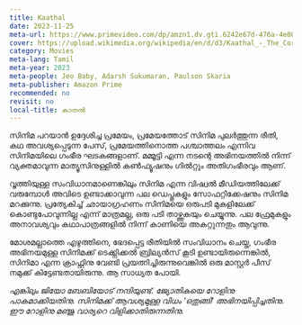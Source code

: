 ```yaml
---
title: Kaathal
date: 2023-11-25
meta-url: https://www.primevideo.com/dp/amzn1.dv.gti.6242e67d-476a-4e00-b038-3ee6c76841b0
cover: https://upload.wikimedia.org/wikipedia/en/d/d3/Kaathal_-_The_Core.jpg
category: Movies
meta-lang: Tamil
meta-year: 2023
meta-people: Jeo Baby, Adarsh Sukumaran, Paulson Skaria
meta-publisher: Amazon Prime
recommended: no
revisit: no
local-title: കാതൽ
---
```


സിനിമ പറയാൻ ഉദ്ദേശിച്ച പ്രമേയം, പ്രമേയത്തോട് സിനിമ പുലർത്തുന്ന രീതി, കഥ അവശ്യപ്പെടുന്ന പേസ്, പ്രമേയത്തിനൊത്ത പശ്ചാത്തലം എന്നിവ സിനിമയിലെ ഗംഭീര ഘടകങ്ങളാണ്. മമ്മൂട്ടി എന്ന നടന്റെ അഭിനയത്തിൽ നിന്ന് വ്യക്തമാവുന്ന മാത്യൂസിനുള്ളിൽ കൺഫ്യൂഷനും ഗിൽറ്റും അതിഗംഭീരവും ആണ്. 

വൃത്തിയുള്ള സംവിധാനമാണെങ്കിലും സിനിമ എന്ന വിഷ്വൽ മീഡിയത്തിലേക്ക് വരുമ്പോൾ അവിടെ ഉണ്ടാക്കാവുന്ന പല ഡെപ്തുകളും സോഫറ്റിക്കേഷനും സിനിമ മറക്കുന്നു. പ്രത്യേകിച്ച് ഛായാഗ്രഹണം സിനിമയെ ഒരുപടി മുകളിലേക്ക് കൊണ്ടുപോവുന്നില്ല എന്ന് മാത്രമല്ല, ഒരു പടി താഴ്ത്തുകയും ചെയ്യുന്നു. പല ഫ്രേമുകളും അനാവശ്യവും കഥാപാത്രങ്ങളിൽ നിന്ന് കാണിയെ അകറ്റുന്നതും ആവുന്നു. 

മോശമല്ലാത്തെ എഴുത്തിനെ, ഭേദപ്പെട്ട രീതിയിൽ സംവിധാനം ചെയ്ത, ഗംഭീര അഭിനയമുള്ള സിനിമക്ക് ടെക്ക്നിക്കൽ ബ്രില്യൻസ് കൂടി ഉണ്ടായിരുന്നെങ്കിൽ, സിനിമാ എന്ന ക്രാഫ്റ്റിനു വേണ്ടി പ്രയത്നിച്ചിരുന്നുവെങ്കിൽ ഒരു മാസ്റ്റർ പീസ് നമുക്ക് കിട്ടേണ്ടതായിരുന്നു. ആ സാധ്യത പോയി. 

*എങ്കിലും ജിയോ ബേബിയോട് നന്ദിയുണ്ട്. ജ്യോതികയെ റോളിനു പാകമാക്കിയതിനു. സിനിമക്ക് ആവശ്യമുള്ള വിധം 'ഒതുങ്ങി' അഭിനയിപ്പിച്ചതിനു. ഈ റോളിനു മഞ്ജു വാര്യറെ വിളിക്കാതിരുന്നതിനു.*